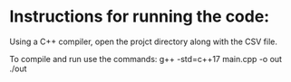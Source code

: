 # Instructions for running the code:

Using a C++ compiler, open the projct directory along with the CSV file.

To compile and run use the commands:
g++ -std=c++17 main.cpp -o out
./out
